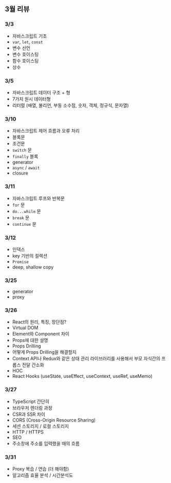 ## 3월 리뷰

### 3/3 
- 자바스크립트 기초 
- `var`, `let`, `const`
- 변수 선언 
- 변수 호이스팅 
- 함수 호이스팅 
- 상수 

### 3/5
- 자바스크립트 데이터 구조 + 형 
- 7가지 원시 데이터형 
- 리터럴 (배열, 불리언, 부동 소수점, 숫자, 객체, 정규식, 문자열)

### 3/10
- 자바스크립트 제어 흐름과 오류 처리 
- 블록문 
- 조건문 
- `switch` 문 
- `finally` 블록 
- generator 
- `async` / `await` 
- closure 

### 3/11
- 자바스크립트 루프와 반복문 
- `for` 문
- `do...while` 문 
- `break` 문 
- `continue` 문 

### 3/12
- 인덱스
- key 기반의 컬렉션
- `Promise`
- deep, shallow copy

### 3/25
- generator 
- proxy 

### 3/26
- React의 원리, 특징, 장단점?
- Virtual DOM 
- Element와 Component 차이 
- Props에 대한 설명
- Props Drilling 
- 어떻게 Props Drilling을 해결할지 
- Context API나 Redux와 같은 상태 관리 라이브러리를 사용해서 부모 자식간의 프롭스 전달 간소화 
- HOC 
- React Hooks (useState, useEffect, useContext, useRef, useMemo)

### 3/27
- TypeScript 간단히
- 브라우저 렌더링 과정 
- CSR과 SSR 차이 
- CORS (Cross-Origin Resource Sharing)
- 세션 스토리지 / 로컬 스토리지 
- HTTP / HTTPS
- SEO 
- 주소창에 주소를 입력했을 때의 흐름 

### 3/31
- Proxy 복습 / 연습 (더 해야함)
- 알고리즘 효율 분석 / 시간분석도 